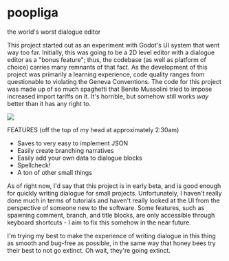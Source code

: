 # poopliga

the world's worst dialogue editor

This project started out as an experiment with Godot's UI system that went way too far. Initially, this was going to be a 2D level editor with a dialogue editor as a "bonus feature"; thus, the codebase (as well as platform of choice) carries many remnants of that fact. As the development of this project was primarily a learning experience, code quality ranges from questionable to violating the Geneva Conventions. The code for this project was made up of so much spaghetti that Benito Mussolini tried to impose increased import tariffs on it. It's horrible, but somehow still works *way* better than it has any right to.

![](https://i.imgur.com/Tj5lH8a.jpg)

FEATURES (off the top of my head at approximately 2:30am)
* Saves to very easy to implement JSON
* Easily create branching narratives
* Easily add your own data to dialogue blocks 
* Spellcheck!
* A ton of other small things

As of right now, I'd say that this project is in early beta, and is good enough for quickly writing dialogue for small projects. Unfortunately, I haven't really done much in terms of tutorials and haven't really looked at the UI from the perspective of someone new to the software. Some features, such as spawning comment, branch, and title blocks, are only accessible through keyboard shortcuts - I aim to fix this somehow in the near future.
  
I'm trying my best to make the experience of writing dialogue in this thing as smooth and bug-free as possible, in the same way that honey bees try their best to not go extinct. Oh wait, they're going extinct.